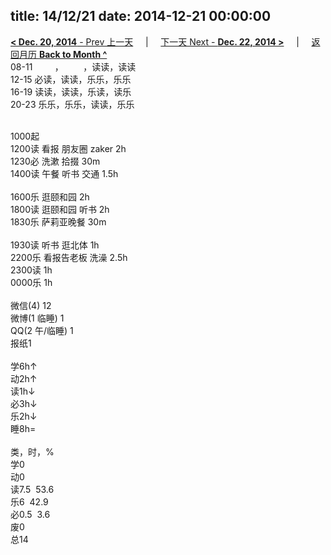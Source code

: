 title: 14/12/21
date: 2014-12-21 00:00:00
---
[**< Dec. 20, 2014** - Prev 上一天](/lifelogs/2014/12/d20.html) &nbsp; &nbsp; | &nbsp; &nbsp; [下一天 Next - **Dec. 22, 2014 >**](/lifelogs/2014/12/d22.html) &nbsp; &nbsp; |  &nbsp; &nbsp; [返回月历 **Back to Month ^**](/lifelogs/2014/12/index.html)
<br/>08-11         ，        ，读读，读读<br/>12-15 必读，读读，乐乐，乐乐<br/>16-19 读读，读读，乐读，读乐<br/>20-23 乐乐，乐乐，读读，乐乐<div><br/></div>1000起<br/>1200读 看报 朋友圈 zaker 2h<br/>1230必 洗漱 拾掇 30m<br/>1400读 午餐 听书 交通 1.5h<div><br/></div>1600乐 逛颐和园 2h<br/>1800读 逛颐和园 听书 2h<br/>1830乐 萨莉亚晚餐 30m<div><br/></div>1930读 听书 逛北体 1h<br/>2200乐 看报告老板 洗澡 2.5h<br/>2300读 1h</div><div>0000乐 1h<br/><div><br/></div>微信(4) 12<br/>微博(1 临睡) 1<br/>QQ(2 午/临睡) 1<br/>报纸1<div><br/></div>学6h↑<br/>动2h↑<br/>读1h↓<br/>必3h↓<br/>乐2h↓<br/>睡8h=<div><br/></div>类，时，%<br/>学0<br/>动0<br/>读7.5  53.6<br/>乐6  42.9<br/>必0.5  3.6<br/>废0<br/>总14</div>